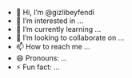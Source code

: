 - 👋 Hi, I’m @gizlibeyfendi
- 👀 I’m interested in ...
- 🌱 I’m currently learning ...
- 💞️ I’m looking to collaborate on ...
- 📫 How to reach me ...
- 😄 Pronouns: ...
- ⚡ Fun fact: ...

<!---
gizlibeyfendi/gizlibeyfendi is a ✨ special ✨ repository because its `README.md` (this file) appears on your GitHub profile.
You can click the Preview link to take a look at your changes.
--->
